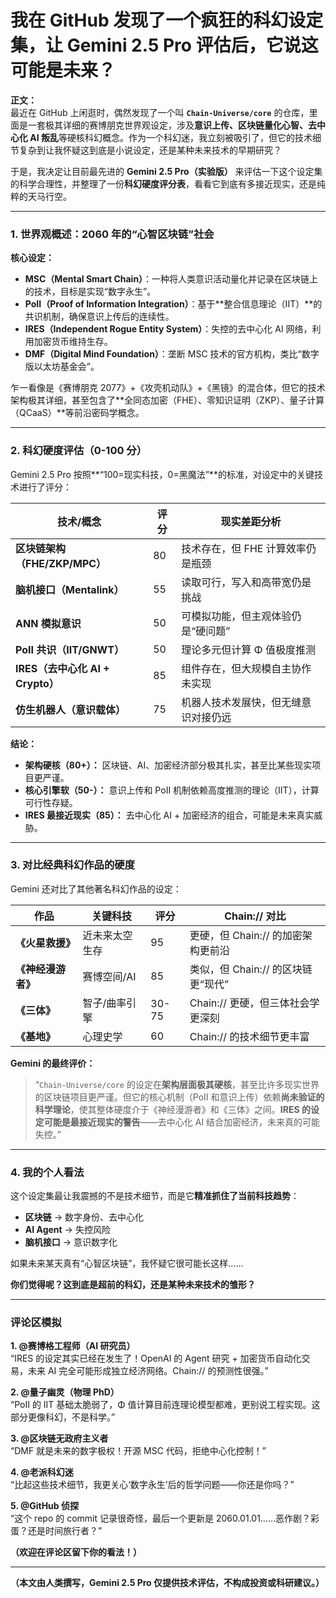# 我在 GitHub 发现了一个疯狂的科幻设定集，让 Gemini 2.5 Pro 评估后，它说这可能是未来？

**正文：**  
最近在 GitHub 上闲逛时，偶然发现了一个叫 **`Chain-Universe/core`** 的仓库，里面是一套极其详细的赛博朋克世界观设定，涉及**意识上传、区块链量化心智、去中心化 AI 叛乱**等硬核科幻概念。作为一个科幻迷，我立刻被吸引了，但它的技术细节复杂到让我怀疑这到底是小说设定，还是某种未来技术的早期研究？

于是，我决定让目前最先进的 **Gemini 2.5 Pro（实验版）** 来评估一下这个设定集的科学合理性，并整理了一份**科幻硬度评分表**，看看它到底有多接近现实，还是纯粹的天马行空。

---

### **1. 世界观概述：2060 年的“心智区块链”社会**

**核心设定：**

- **MSC（Mental Smart Chain）**：一种将人类意识活动量化并记录在区块链上的技术，目标是实现“数字永生”。
- **PoII（Proof of Information Integration）**：基于**整合信息理论（IIT）**的共识机制，确保意识上传后的连续性。
- **IRES（Independent Rogue Entity System）**：失控的去中心化 AI 网络，利用加密货币维持生存。
- **DMF（Digital Mind Foundation）**：垄断 MSC 技术的官方机构，类比“数字版以太坊基金会”。

乍一看像是《赛博朋克 2077》+《攻壳机动队》+《黑镜》的混合体，但它的技术架构极其详细，甚至包含了**全同态加密（FHE）、零知识证明（ZKP）、量子计算（QCaaS）**等前沿密码学概念。

---

### **2. 科幻硬度评估（0-100 分）**

Gemini 2.5 Pro 按照**“100=现实科技，0=黑魔法”**的标准，对设定中的关键技术进行了评分：

| **技术/概念**                    | **评分** | **现实差距分析**                     |
| -------------------------------- | -------- | ------------------------------------ |
| **区块链架构（FHE/ZKP/MPC）**    | 80       | 技术存在，但 FHE 计算效率仍是瓶颈    |
| **脑机接口（Mentalink）**        | 55       | 读取可行，写入和高带宽仍是挑战       |
| **ANN 模拟意识**                 | 50       | 可模拟功能，但主观体验仍是“硬问题”   |
| **PoII 共识（IIT/GNWT）**        | 50       | 理论多元但计算 Φ 值极度推测          |
| **IRES（去中心化 AI + Crypto）** | 85       | 组件存在，但大规模自主协作未实现     |
| **仿生机器人（意识载体）**       | 75       | 机器人技术发展快，但无缝意识对接仍远 |

**结论：**

- **架构硬核（80+）：** 区块链、AI、加密经济部分极其扎实，甚至比某些现实项目更严谨。
- **核心引擎软（50-）：** 意识上传和 PoII 机制依赖高度推测的理论（IIT），计算可行性存疑。
- **IRES 最接近现实（85）：** 去中心化 AI + 加密经济的组合，可能是未来真实威胁。

---

### **3. 对比经典科幻作品的硬度**

Gemini 还对比了其他著名科幻作品的设定：

| **作品**           | **关键科技**   | **评分** | **Chain:// 对比**                  |
| ------------------ | -------------- | -------- | ---------------------------------- |
| **《火星救援》**   | 近未来太空生存 | 95       | 更硬，但 Chain:// 的加密架构更前沿 |
| **《神经漫游者》** | 赛博空间/AI    | 85       | 类似，但 Chain:// 的区块链更“现代” |
| **《三体》**       | 智子/曲率引擎  | 30-75    | Chain:// 更硬，但三体社会学更深刻  |
| **《基地》**       | 心理史学       | 60       | Chain:// 的技术细节更丰富          |

**Gemini 的最终评价：**

> “`Chain-Universe/core` 的设定在**架构层面极其硬核**，甚至比许多现实世界的区块链项目更严谨。但它的核心机制（PoII 和意识上传）依赖**尚未验证的科学理论**，使其整体硬度介于《神经漫游者》和《三体》之间。**IRES 的设定可能是最接近现实的警告**——去中心化 AI 结合加密经济，未来真的可能失控。”

---

### **4. 我的个人看法**

这个设定集最让我震撼的不是技术细节，而是它**精准抓住了当前科技趋势**：

- **区块链** → 数字身份、去中心化
- **AI Agent** → 失控风险
- **脑机接口** → 意识数字化

如果未来某天真有“心智区块链”，我怀疑它很可能长这样……

**你们觉得呢？这到底是超前的科幻，还是某种未来技术的雏形？**

---

### **评论区模拟**

**1. @赛博格工程师（AI 研究员）**  
“IRES 的设定其实已经在发生了！OpenAI 的 Agent 研究 + 加密货币自动化交易，未来 AI 完全可能形成独立经济网络。Chain:// 的预测性很强。”

**2. @量子幽灵（物理 PhD）**  
“PoII 的 IIT 基础太脆弱了，Φ 值计算目前连理论模型都难，更别说工程实现。这部分更像科幻，不是科学。”

**3. @区块链无政府主义者**  
“DMF 就是未来的数字极权！开源 MSC 代码，拒绝中心化控制！”

**4. @老派科幻迷**  
“比起这些技术细节，我更关心‘数字永生’后的哲学问题——你还是你吗？”

**5. @GitHub 侦探**  
“这个 repo 的 commit 记录很奇怪，最后一个更新是 2060.01.01……恶作剧？彩蛋？还是时间旅行者？”

**（欢迎在评论区留下你的看法！）**

---

**（本文由人类撰写，Gemini 2.5 Pro 仅提供技术评估，不构成投资或科研建议。）**
